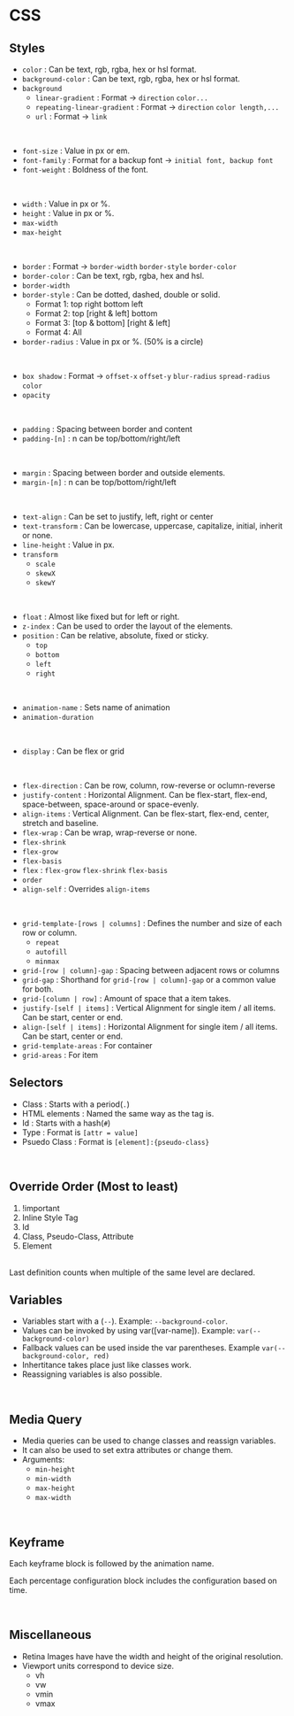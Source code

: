 # CSS


## Styles

- `color`               : Can be text, rgb, rgba, hex or hsl format.
- `background-color`    : Can be text, rgb, rgba, hex or hsl format.
- `background`
  - `linear-gradient`           : Format -> `direction` `color...`
  - `repeating-linear-gradient` : Format -> `direction` `color length,...`
  - `url`                       : Format -> `link`

<br/>

- `font-size`           : Value in px or em.
- `font-family`         : Format for a backup font -> `initial font, backup font`
- `font-weight`         : Boldness of the font.

<br/>

- `width`               : Value in px or %.
- `height`              : Value in px or %.
- `max-width`
- `max-height`

<br/>

- `border`              : Format -> `border-width` `border-style` `border-color`
- `border-color`        : Can be text, rgb, rgba, hex and hsl.
- `border-width`        
- `border-style`        : Can be dotted, dashed, double or solid.
  - Format 1: top right bottom left
  - Format 2: top [right & left] bottom
  - Format 3: [top & bottom] [right & left]
  - Format 4: All
- `border-radius`       : Value in px or %. (50% is a circle)

<br/>

- `box shadow`          : Format -> `offset-x` `offset-y` `blur-radius` `spread-radius` `color`
- `opacity`

<br/>

- `padding`             : Spacing between border and content
- `padding-[n]`         : n can be top/bottom/right/left

<br/>

- `margin`              : Spacing between border and outside elements.
- `margin-[n]`          : n can be top/bottom/right/left

<br/>

- `text-align`          : Can be set to justify, left, right or center
- `text-transform`      : Can be lowercase, uppercase, capitalize, initial, inherit or none.
- `line-height`         : Value in px.
- `transform`
  - `scale`
  - `skewX`
  - `skewY`

<br/>

- `float`               : Almost like fixed but for left or right.
- `z-index`             : Can be used to order the layout of the elements.
- `position`            : Can be relative, absolute, fixed or sticky.
  - `top`
  - `bottom`
  - `left`
  - `right`

<br/>

- `animation-name`      : Sets name of animation
- `animation-duration`

<br/>

- `display`             : Can be flex or grid

<br/>

- `flex-direction`      : Can be row, column, row-reverse or oclumn-reverse
- `justify-content`     : Horizontal Alignment. Can be flex-start, flex-end, space-between, space-around or space-evenly.
- `align-items`         : Vertical Alignment. Can be flex-start, flex-end, center, stretch and baseline.
- `flex-wrap`           : Can be wrap, wrap-reverse or none.
- `flex-shrink`
- `flex-grow`
- `flex-basis`
- `flex`                : `flex-grow` `flex-shrink` `flex-basis`
- `order`
- `align-self`          : Overrides `align-items`

<br/>

- `grid-template-[rows | columns]`  : Defines the number and size of each row or column.
  - `repeat`
  - `autofill`
  - `minmax`
- `grid-[row | column]-gap`         : Spacing between adjacent rows or columns
- `grid-gap`                        : Shorthand for `grid-[row | column]-gap` or a common value for both.
- `grid-[column | row]`             : Amount of space that a item takes.
- `justify-[self | items]`          : Vertical Alignment for single item / all items. Can be start, center or end.
- `align-[self | items]`            : Horizontal Alignment for single item / all items. Can be start, center or end.
- `grid-template-areas`             : For container
- `grid-areas`                      : For item


## Selectors

- Class         :   Starts with a period(`.`)
- HTML elements :   Named the same way as the tag is.
- Id            :   Starts with a hash(`#`)
- Type          :   Format is `[attr = value]`
- Psuedo Class  :   Format is `[element]:{pseudo-class}`

<br/>

## Override Order (Most to least)

1.  !important
2.  Inline Style Tag
3.  Id
4.  Class, Pseudo-Class, Attribute
5.  Element


<br/>
Last definition counts when multiple of the same level are declared.

<br/>

## Variables

- Variables start with a (`--`). Example: `--background-color`. 
- Values can be invoked by using var([var-name]). Example: `var(--background-color)`
- Fallback values can be used inside the var parentheses. Example `var(--background-color, red)`
- Inhertitance takes place just like classes work.
- Reassigning variables is also possible.

<br/>

## Media Query

- Media queries can be used to change classes and reassign variables.
- It can also be used to set extra attributes or change them.
- Arguments:
  - `min-height`
  - `min-width`
  - `max-height`
  - `max-width`

<br/>

## Keyframe
Each keyframe block is followed by the animation name.

Each percentage configuration block includes the configuration based on time.


<br/>

## Miscellaneous

- Retina Images have have the width and height of the original resolution.
- Viewport units correspond to device size.
  - vh
  - vw
  - vmin
  - vmax
